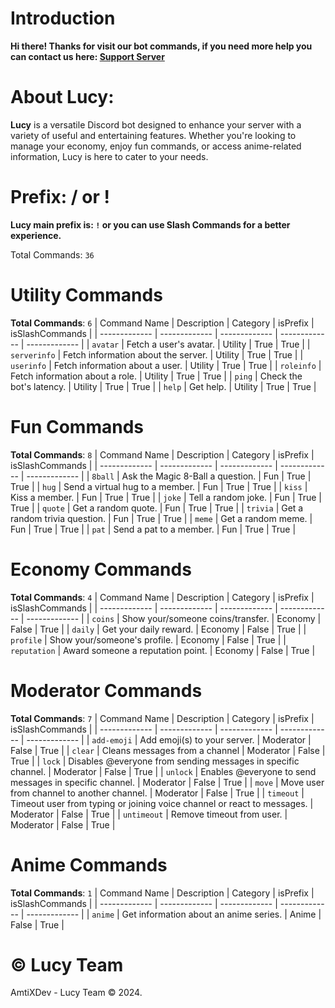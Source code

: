 # Introduction
**Hi there! Thanks for visit our bot commands, if you need more help you can contact us here: [Support Server](https://discord.gg/EUdPwvvSCd)**

# About Lucy:

**Lucy** is a versatile Discord bot designed to enhance your server with a variety of useful and entertaining features. Whether you're looking to manage your economy, enjoy fun commands, or access anime-related information, Lucy is here to cater to your needs.

# Prefix: / or !
**Lucy main prefix is: `!` or you can use Slash Commands for a better experience.**

Total Commands: `36`
# Utility Commands
**Total Commands**: `6`
| Command Name  | Description | Category | isPrefix  | isSlashCommands |
| ------------- | ------------- | ------------- | ------------- | ------------- |
| `avatar` | Fetch a user's avatar. | Utility | True | True |
| `serverinfo` | Fetch information about the server. | Utility | True | True |
| `userinfo` | Fetch information about a user. | Utility | True | True |
| `roleinfo` | Fetch information about a role. | Utility | True | True |
| `ping` | Check the bot's latency. | Utility | True | True |
| `help` | Get help. | Utility | True | True |
# Fun Commands
**Total Commands**: `8`
| Command Name  | Description | Category | isPrefix  | isSlashCommands |
| ------------- | ------------- | ------------- | ------------- | ------------- |
| `8ball` | Ask the Magic 8-Ball a question. | Fun | True | True |
| `hug` | Send a virtual hug to a member. | Fun | True | True |
| `kiss` | Kiss a member. | Fun | True | True |
| `joke` | Tell a random joke. | Fun | True | True |
| `quote` | Get a random quote. | Fun | True | True |
| `trivia` | Get a random trivia question. | Fun | True | True |
| `meme` | Get a random meme. | Fun | True | True |
| `pat` | Send a pat to a member. | Fun | True | True |
# Economy Commands
**Total Commands**: `4`
| Command Name  | Description | Category | isPrefix  | isSlashCommands |
| ------------- | ------------- | ------------- | ------------- | ------------- |
| `coins` | Show your/someone coins/transfer. | Economy | False | True |
| `daily` | Get your daily reward. | Economy | False | True |
| `profile` | Show your/someone's profile. | Economy | False | True |
| `reputation` | Award someone a reputation point. | Economy | False | True |
# Moderator Commands
**Total Commands**: `7`
| Command Name  | Description | Category | isPrefix  | isSlashCommands |
| ------------- | ------------- | ------------- | ------------- | ------------- |
| `add-emoji` | Add emoji(s) to your server. | Moderator | False | True |
| `clear` | Cleans messages from a channel | Moderator | False | True |
| `lock` | Disables @everyone from sending messages in specific channel. | Moderator | False | True |
| `unlock` | Enables @everyone to send messages in specific channel. | Moderator | False | True |
| `move` | Move user from channel to another channel. | Moderator | False | True |
| `timeout` | Timeout user from typing or joining voice channel or react to messages. | Moderator | False | True |
| `untimeout` | Remove timeout from user. | Moderator | False | True |
# Anime Commands
**Total Commands**: `1`
| Command Name  | Description | Category | isPrefix  | isSlashCommands |
| ------------- | ------------- | ------------- | ------------- | ------------- |
| `anime` | Get information about an anime series. | Anime | False | True |

# &copy; Lucy Team
AmtiXDev - Lucy Team &copy; 2024.
